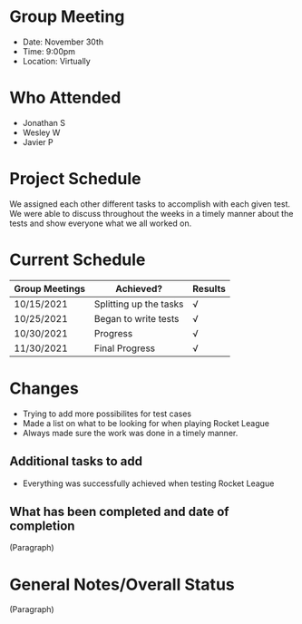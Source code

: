 # Group Meeting

* Date: November 30th
* Time: 9:00pm
* Location: Virtually

# Who Attended

* Jonathan S
* Wesley W
* Javier P

# Project Schedule

We assigned each other different tasks to accomplish with each given test. We were able to discuss throughout the weeks in a timely manner about the tests and show everyone what we all worked on.

# Current Schedule

|	Group Meetings | Achieved? |	Results |
| --- | --- | --- |
|10/15/2021 |Splitting up the tasks |√ |			
|10/25/2021 |Began to write tests |√|			
|10/30/2021 |Progress |√|
|11/30/2021 |Final Progress |√|

# Changes

* Trying to add more possibilites for test cases
* Made a list on what to be looking for when playing Rocket League
* Always made sure the work was done in a timely manner.

## Additional tasks to add

* Everything was successfully achieved when testing Rocket League

## What has been completed and date of completion

(Paragraph)

# General Notes/Overall Status

(Paragraph)
